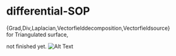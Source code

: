 # differential-SOP
{Grad,Div,Laplacian,Vectorfielddecomposition,Vectorfieldsource}  
for Triangulated surface,

not finished yet.
![Alt Text](https://media.giphy.com/media/vFKqnCdLPNOKc/giphy.gif)
